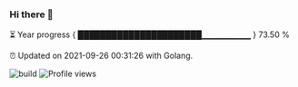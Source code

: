 ### Hi there 👋 

⏳ Year progress { ██████████████████████▁▁▁▁▁▁▁▁ } 73.50 %

⏰ Updated on 2021-09-26 00:31:26 with Golang.

![build](https://github.com/shenxianpeng/shenxianpeng/workflows/build/badge.svg) ![Profile views](https://gpvc.arturio.dev/shenxianpeng)